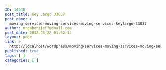 ```yaml
---
ID: 14648
post_title: Key Largo 33037
post_name: >
  moving-services-moving-services-moving-services-keylargo-33037
author: mrgabonijeff@gmail.com
post_date: 2018-03-28 01:52:14
layout: page
link: >
  http://localhost/wordpress/moving-services-moving-services-moving-services-keylargo-33037/
published: true
tags: [ ]
categories: [ ]
---
```

